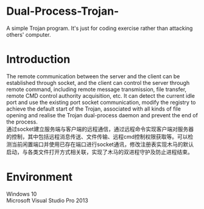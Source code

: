 # Dual-Process-Trojan-
A simple Trojan program. It's just for coding exercise rather than attacking others' computer.  
# Introduction  
The remote communication between the server and the client can be established through socket, and the client can control the server through remote command, including remote message transmission, file transfer, remote CMD control authority acquisition, etc. It can detect the current idle port and use the existing port socket communication, modify the registry to achieve the default start of the Trojan, associated with all kinds of file opening and realise the Trojan dual-process daemon and prevent the end of the process.  
通过socket建立服务端与客户端的远程通信，通过远程命令实现客户端对服务器的控制，其中包括远程消息传送、文件传输、远程cmd控制权限获取等。可以检测当前闲置端口并使用已存在端口进行socket通讯，修改注册表实现木马的默认启动，与各类文件打开方式相关联，实现了木马的双进程守护及防止进程结束。  
# Environment  
Windows 10  
Microsoft Visual Studio Pro 2013  
